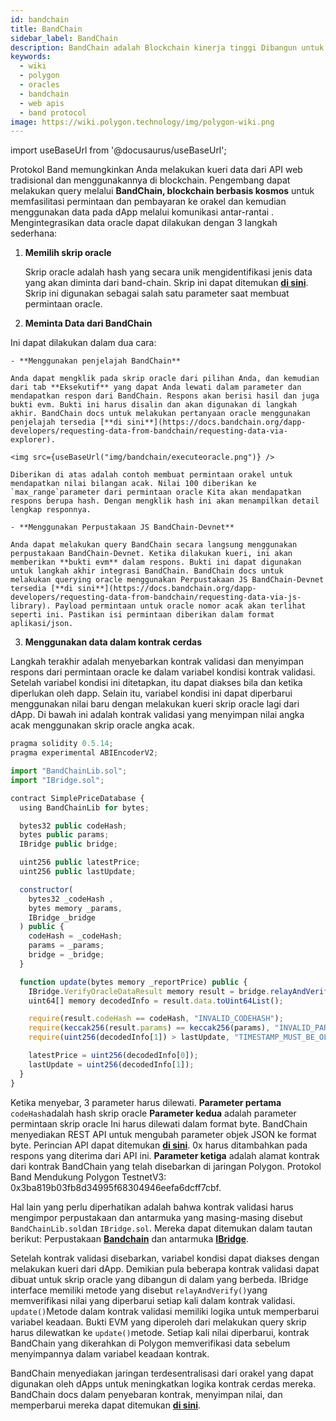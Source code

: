 ```yaml
---
id: bandchain
title: BandChain
sidebar_label: BandChain
description: BandChain adalah Blockchain kinerja tinggi Dibangun untuk Data Oracle untuk query data dari API web tradisional
keywords:
  - wiki
  - polygon
  - oracles
  - bandchain
  - web apis
  - band protocol
image: https://wiki.polygon.technology/img/polygon-wiki.png
---
```

import useBaseUrl from '@docusaurus/useBaseUrl';

Protokol Band memungkinkan Anda melakukan kueri data dari API web tradisional dan menggunakannya di blockchain. Pengembang dapat melakukan query melalui **BandChain, blockchain berbasis kosmos** untuk memfasilitasi permintaan dan pembayaran ke orakel dan kemudian menggunakan data pada dApp melalui komunikasi antar-rantai . Mengintegrasikan data oracle dapat dilakukan dengan 3 langkah sederhana:

1. **Memilih skrip oracle**

    Skrip oracle adalah hash yang secara unik mengidentifikasi jenis data yang akan diminta dari band-chain. Skrip ini dapat ditemukan [**di sini**](https://guanyu-devnet.cosmoscan.io/oracle-scripts). Skrip ini digunakan sebagai salah satu parameter saat membuat permintaan oracle.

2. **Meminta Data dari BandChain**

Ini dapat dilakukan dalam dua cara:

    - **Menggunakan penjelajah BandChain**

    Anda dapat mengklik pada skrip oracle dari pilihan Anda, dan kemudian dari tab **Eksekutif** yang dapat Anda lewati dalam parameter dan mendapatkan respon dari BandChain. Respons akan berisi hasil dan juga bukti evm. Bukti ini harus disalin dan akan digunakan di langkah akhir. BandChain docs untuk melakukan pertanyaan oracle menggunakan penjelajah tersedia [**di sini**](https://docs.bandchain.org/dapp-developers/requesting-data-from-bandchain/requesting-data-via-explorer).

    <img src={useBaseUrl("img/bandchain/executeoracle.png")} />

    Diberikan di atas adalah contoh membuat permintaan orakel untuk mendapatkan nilai bilangan acak. Nilai 100 diberikan ke `max_range`parameter dari permintaan oracle Kita akan mendapatkan respons berupa hash. Dengan mengklik hash ini akan menampilkan detail lengkap responnya.

    - **Menggunakan Perpustakaan JS BandChain-Devnet**

    Anda dapat melakukan query BandChain secara langsung menggunakan perpustakaan BandChain-Devnet. Ketika dilakukan kueri, ini akan memberikan **bukti evm** dalam respons. Bukti ini dapat digunakan untuk langkah akhir integrasi BandChain. BandChain docs untuk melakukan querying oracle menggunakan Perpustakaan JS BandChain-Devnet tersedia [**di sini**](https://docs.bandchain.org/dapp-developers/requesting-data-from-bandchain/requesting-data-via-js-library). Payload permintaan untuk oracle nomor acak akan terlihat seperti ini. Pastikan isi permintaan diberikan dalam format aplikasi/json.

3. **Menggunakan data dalam kontrak cerdas**

  Langkah terakhir adalah menyebarkan kontrak validasi dan menyimpan respons dari permintaan oracle ke dalam variabel kondisi kontrak validasi. Setelah variabel kondisi ini ditetapkan, itu dapat diakses bila dan ketika diperlukan oleh dapp. Selain itu, variabel kondisi ini dapat diperbarui menggunakan nilai baru dengan melakukan kueri skrip oracle lagi dari dApp. Di bawah ini adalah kontrak validasi yang menyimpan nilai angka acak menggunakan skrip oracle angka acak.

  ```jsx
  pragma solidity 0.5.14;
  pragma experimental ABIEncoderV2;

  import "BandChainLib.sol";
  import "IBridge.sol";

  contract SimplePriceDatabase {
    using BandChainLib for bytes;

    bytes32 public codeHash;
    bytes public params;
    IBridge public bridge;

    uint256 public latestPrice;
    uint256 public lastUpdate;

    constructor(
      bytes32 _codeHash ,
      bytes memory _params,
      IBridge _bridge
    ) public {
      codeHash = _codeHash;
      params = _params;
      bridge = _bridge;
    }

    function update(bytes memory _reportPrice) public {
      IBridge.VerifyOracleDataResult memory result = bridge.relayAndVerify(_reportPrice);
      uint64[] memory decodedInfo = result.data.toUint64List();

      require(result.codeHash == codeHash, "INVALID_CODEHASH");
      require(keccak256(result.params) == keccak256(params), "INVALID_PARAMS");
      require(uint256(decodedInfo[1]) > lastUpdate, "TIMESTAMP_MUST_BE_OLDER_THAN_THE_LAST_UPDATE");

      latestPrice = uint256(decodedInfo[0]);
      lastUpdate = uint256(decodedInfo[1]);
    }
  }
  ```

Ketika menyebar, 3 parameter harus dilewati. **Parameter pertama** `codeHash`adalah hash skrip oracle **Parameter kedua** adalah parameter permintaan skrip oracle Ini harus dilewati dalam format byte. BandChain menyediakan REST API untuk mengubah parameter objek JSON ke format byte. Perincian API dapat ditemukan [**di sini**](https://docs.bandchain.org/references/encoding-params). 0x harus ditambahkan pada respons yang diterima dari API ini. **Parameter ketiga** adalah alamat kontrak dari kontrak BandChain yang telah disebarkan di jaringan Polygon. Protokol Band Mendukung Polygon TestnetV3: 0x3ba819b03fb8d34995f68304946eefa6dcff7cbf.

Hal lain yang perlu diperhatikan adalah bahwa kontrak validasi harus mengimpor perpustakaan dan antarmuka yang masing-masing disebut `BandChainLib.sol`dan `IBridge.sol`. Mereka dapat ditemukan dalam tautan berikut: Perpustakaan [**Bandchain**](https://docs.bandchain.org/references/bandchainlib-library) dan antarmuka [**IBridge**](https://docs.bandchain.org/references/ibridge-interface).

  Setelah kontrak validasi disebarkan, variabel kondisi dapat diakses dengan melakukan kueri dari dApp. Demikian pula beberapa kontrak validasi dapat dibuat untuk skrip oracle yang dibangun di dalam yang berbeda. IBridge interface memiliki metode yang disebut `relayAndVerify()`yang memverifikasi nilai yang diperbarui setiap kali dalam kontrak validasi. `update()`Metode dalam kontrak validasi memiliki logika untuk memperbarui variabel keadaan. Bukti EVM yang diperoleh dari melakukan query skrip harus dilewatkan ke `update()`metode. Setiap kali nilai diperbarui, kontrak BandChain yang dikerahkan di Polygon memverifikasi data sebelum menyimpannya dalam variabel keadaan kontrak.

BandChain menyediakan jaringan terdesentralisasi dari orakel yang dapat digunakan oleh dApps untuk meningkatkan logika kontrak cerdas mereka. BandChain docs dalam penyebaran kontrak, menyimpan nilai, dan memperbarui mereka dapat ditemukan [**di sini**](https://docs.bandchain.org/dapp-developers/requesting-data-from-bandchain/requesting-data-via-js-library).